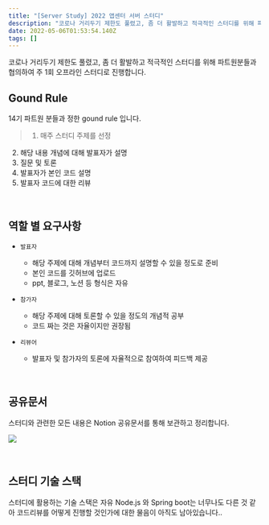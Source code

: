 ```yaml
---
title: "[Server Study] 2022 앱센터 서버 스터디"
description: "코로나 거리두기 제한도 풀렸고, 좀 더 활발하고 적극적인 스터디를 위해 파트원분들과 협의하여 주 1회 오프라인 스터디로 진행합니다.14기 파트원 분들과 정한 gound rule 입니다.매주 스터디 주제를 선정해당 내용 개념에 대해 발표자가 설명질문 및 토론발표자가 본인"
date: 2022-05-06T01:53:54.140Z
tags: []
---
```

코로나 거리두기 제한도 풀렸고, 좀 더 활발하고 적극적인 스터디를 위해 파트원분들과 협의하여 주 1회 오프라인 스터디로 진행합니다.

## Gound Rule
14기 파트원 분들과 정한 gound rule 입니다.

> 1. 매주 스터디 주제를 선정
2. 해당 내용 개념에 대해 발표자가 설명
3. 질문 및 토론
4. 발표자가 본인 코드 설명
5. 발표자 코드에 대한 리뷰

<br/>  

## 역할 별 요구사항
- `발표자`

    -  해당 주제에 대해 개념부터 코드까지 설명할 수 있을 정도로 준비
    - 본인 코드를 깃허브에 업로드
    - ppt, 블로그, 노션 등 형식은 자유
    
- `참가자`
    - 해당 주제에 대해 토론할 수 있을 정도의 개념적 공부
    - 코드 짜는 것은 자율이지만 권장됨
    
- `리뷰어`
    - 발표자 및 참가자의 토론에 자율적으로 참여하여 피드백 제공
    

<br/>  

## 공유문서
스터디와 관련한 모든 내용은 Notion 공유문서를 통해 보관하고 정리합니다.

![](/images/39912445-8c33-4645-b08a-7c37f42810f5-image.png)



<br/>  

## 스터디 기술 스택
스터디에 활용하는 기술 스택은 자유
Node.js 와 Spring boot는 너무나도 다른 것 같아 코드리뷰를 어떻게 진행할 것인가에 대한 물음이 아직도 남아있습니다..